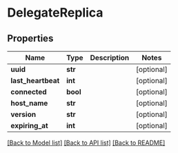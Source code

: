 # DelegateReplica

## Properties
Name | Type | Description | Notes
------------ | ------------- | ------------- | -------------
**uuid** | **str** |  | [optional] 
**last_heartbeat** | **int** |  | [optional] 
**connected** | **bool** |  | [optional] 
**host_name** | **str** |  | [optional] 
**version** | **str** |  | [optional] 
**expiring_at** | **int** |  | [optional] 

[[Back to Model list]](../README.md#documentation-for-models) [[Back to API list]](../README.md#documentation-for-api-endpoints) [[Back to README]](../README.md)

